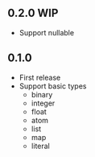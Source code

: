 ## 0.2.0 WIP

- Support nullable

## 0.1.0

- First release
- Support basic types
  - binary
  - integer
  - float
  - atom
  - list
  - map
  - literal
